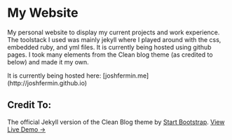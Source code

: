 # My Website
<p>My personal website to display my current projects and work experience. The toolstack I used was mainly jekyll where I played around with the css, embedded ruby, and yml files. It is currently being hosted using github pages. I took many elements from the Clean blog theme (as credited to below) and made it my own.</p>

<p>It is currently being hosted here: [joshfermin.me](http://joshfermin.github.io)</p>


## Credit To:
The official Jekyll version of the Clean Blog theme by [Start Bootstrap](http://startbootstrap.com/).
[View Live Demo &rarr;](http://ironsummitmedia.github.io/startbootstrap-clean-blog-jekyll/)
